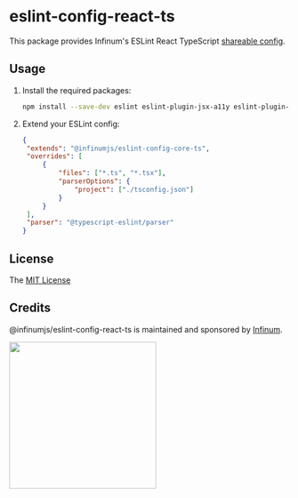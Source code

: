 # eslint-config-react-ts

This package provides Infinum's ESLint React TypeScript [shareable config](https://eslint.org/docs/developer-guide/shareable-configs.html).

## Usage

1. Install the required packages:

   ```sh
   npm install --save-dev eslint eslint-plugin-jsx-a11y eslint-plugin-react eslint-plugin-react-hooks @typescript-eslint/eslint-plugin @typescript-eslint/parser @infinumjs/eslint-config-react-ts
   ```

2. Extend your ESLint config:

   ```json
   {
   	"extends": "@infinumjs/eslint-config-core-ts",
   	"overrides": [
   		{
   			"files": ["*.ts", "*.tsx"],
   			"parserOptions": {
   				"project": ["./tsconfig.json"]
   			}
   		}
   	],
   	"parser": "@typescript-eslint/parser"
   }
   ```

## License

The [MIT License](../LICENSE)

## Credits

@infinumjs/eslint-config-react-ts is maintained and sponsored by
[Infinum](https://www.infinum.com).

<img src="https://infinum.com/infinum.png" width="264">
